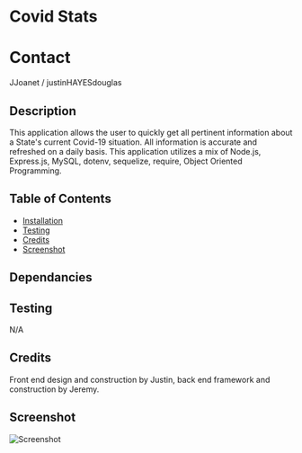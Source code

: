 # Covid Stats

# Contact
JJoanet / justinHAYESdouglas


## Description
This application allows the user to quickly get all pertinent information about a State's current Covid-19 situation. All information is accurate and refreshed on a daily basis. This application utilizes a mix of Node.js, Express.js, MySQL, dotenv, sequelize, require, Object Oriented Programming. 

## Table of Contents
- [Installation](#Dependancies)
- [Testing](#Testing)
- [Credits](#Credits)
- [Screenshot](#Screenshot)

## Dependancies
<npm i>

## Testing
N/A

## Credits
Front end design and construction by Justin, back end framework and construction by Jeremy.

## Screenshot
![Screenshot](./assets/img/screenshot.png)